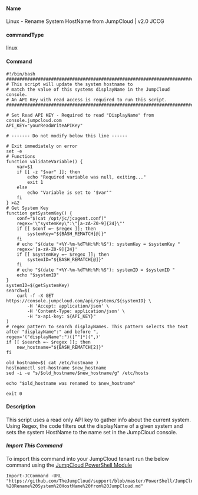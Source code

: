#### Name

Linux - Rename System HostName from JumpCloud | v2.0 JCCG

#### commandType

linux

#### Command

```
#!/bin/bash
################################################################################
# This script will update the system hostname to
# match the value of this systems displayName in the JumpCloud console.
# An API Key with read access is required to run this script.
################################################################################

# Set Read API KEY - Required to read "DisplayName" from console.jumpcloud.com
API_KEY="yourReadWriteAPIKey"

# ------- Do not modify below this line ------

# Exit immediately on error
set -e
# Functions
function validateVariable() {
    var=$1
    if [[ -z "$var" ]]; then
        echo "Required variable was null, exiting..."
        exit 1
    else
        echo "Variable is set to '$var'"
    fi
} >&2
# Get System Key
function getSystemKey() {
    conf="$(cat /opt/jc/jcagent.conf)"
    regex='\"systemKey\":\"[a-zA-Z0-9]{24}\"'
    if [[ $conf =~ $regex ]]; then
        systemKey="${BASH_REMATCH[@]}"
    fi
    # echo "$(date "+%Y-%m-%dT%H:%M:%S"): systemKey = $systemKey "
    regex='[a-zA-Z0-9]{24}'
    if [[ $systemKey =~ $regex ]]; then
        systemID="${BASH_REMATCH[@]}"
    fi
    # echo "$(date "+%Y-%m-%dT%H:%M:%S"): systemID = $systemID "
    echo "$systemID"
}
systemID=$(getSystemKey)
search=$(
    curl -f -X GET https://console.jumpcloud.com/api/systems/${systemID} \
        -H 'Accept: application/json' \
        -H 'Content-Type: application/json' \
        -H "x-api-key: ${API_KEY}"
)
# regex pattern to search displayNames. This pattern selects the text after "displayName":" and before ",
regex='("displayName":")([^"]*)(",)'
if [[ $search =~ $regex ]]; then
    new_hostname="${BASH_REMATCH[2]}"
fi

old_hostname=$( cat /etc/hostname )
hostnamectl set-hostname $new_hostname
sed -i -e "s/$old_hostname/$new_hostname/g" /etc/hosts

echo "$old_hostname was renamed to $new_hostname"

exit 0
```

#### Description

This script uses a read only API key to gather info about the current system. Using Regex, the code filters out the displayName of a given system and sets the system HostName to the name set in the JumpCloud console.

#### _Import This Command_

To import this command into your JumpCloud tenant run the below command using the [JumpCloud PowerShell Module](https://github.com/TheJumpCloud/support/wiki/Installing-the-JumpCloud-PowerShell-Module)

```
Import-JCCommand -URL "https://github.com/TheJumpCloud/support/blob/master/PowerShell/JumpCloud%20Commands%20Gallery/Linux%20Commands/Linux%20-%20Rename%20System%20HostName%20from%20JumpCloud.md"
```
